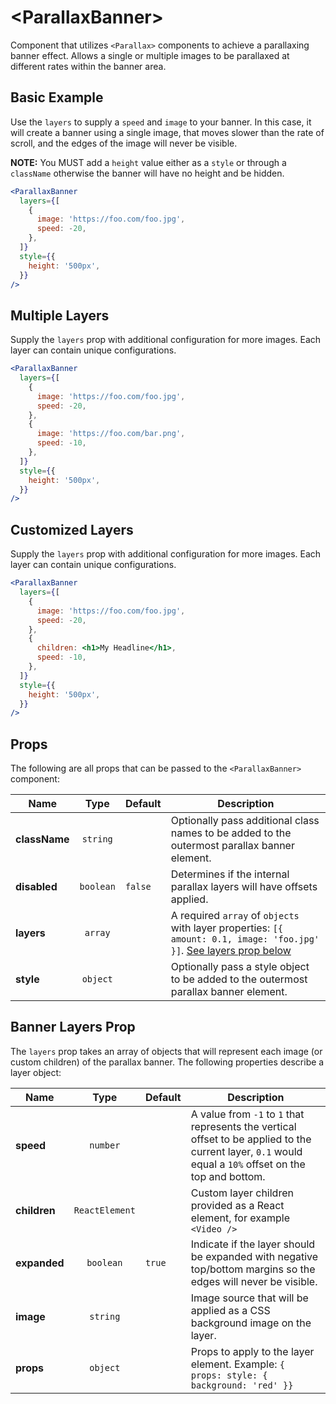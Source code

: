 # \<ParallaxBanner>

Component that utilizes `<Parallax>` components to achieve a parallaxing banner effect. Allows a single or multiple images to be parallaxed at different rates within the banner area.

## Basic Example

Use the `layers` to supply a `speed` and `image` to your banner. In this case, it will create a banner using a single image, that moves slower than the rate of scroll, and the edges of the image will never be visible.

**NOTE:** You MUST add a `height` value either as a `style` or through a `className` otherwise the banner will have no height and be hidden.

```jsx
<ParallaxBanner
  layers={[
    {
      image: 'https://foo.com/foo.jpg',
      speed: -20,
    },
  ]}
  style={{
    height: '500px',
  }}
/>
```

## Multiple Layers

Supply the `layers` prop with additional configuration for more images. Each layer can contain unique configurations.

```jsx
<ParallaxBanner
  layers={[
    {
      image: 'https://foo.com/foo.jpg',
      speed: -20,
    },
    {
      image: 'https://foo.com/bar.png',
      speed: -10,
    },
  ]}
  style={{
    height: '500px',
  }}
/>
```

## Customized Layers

Supply the `layers` prop with additional configuration for more images. Each layer can contain unique configurations.

```jsx
<ParallaxBanner
  layers={[
    {
      image: 'https://foo.com/foo.jpg',
      speed: -20,
    },
    {
      children: <h1>My Headline</h1>,
      speed: -10,
    },
  ]}
  style={{
    height: '500px',
  }}
/>
```

## Props

The following are all props that can be passed to the `<ParallaxBanner>` component:

| Name          |   Type    | Default | Description                                                                                                                                |
| ------------- | :-------: | :------ | ------------------------------------------------------------------------------------------------------------------------------------------ |
| **className** | `string`  |         | Optionally pass additional class names to be added to the outermost parallax banner element.                                               |
| **disabled**  | `boolean` | `false` | Determines if the internal parallax layers will have offsets applied.                                                                      |
| **layers**    |  `array`  |         | A required `array` of `objects` with layer properties: `[{ amount: 0.1, image: 'foo.jpg' }]`. [See layers prop below](#banner-layers-prop) |
| **style**     | `object`  |         | Optionally pass a style object to be added to the outermost parallax banner element.                                                       |

## Banner Layers Prop

The `layers` prop takes an array of objects that will represent each image (or custom children) of the parallax banner. The following properties describe a layer object:

| Name         |      Type      | Default | Description                                                                                                                                              |
| ------------ | :------------: | :------ | -------------------------------------------------------------------------------------------------------------------------------------------------------- |
| **speed**    |    `number`    |         | A value from `-1` to `1` that represents the vertical offset to be applied to the current layer, `0.1` would equal a `10%` offset on the top and bottom. |
| **children** | `ReactElement` |         | Custom layer children provided as a React element, for example `<Video />`                                                                               |
| **expanded** |   `boolean`    | `true`  | Indicate if the layer should be expanded with negative top/bottom margins so the edges will never be visible.                                            |
| **image**    |    `string`    |         | Image source that will be applied as a CSS background image on the layer.                                                                                |
| **props**    |    `object`    |         | Props to apply to the layer element. Example: `{ props: style: { background: 'red' }}`                                                                   |
